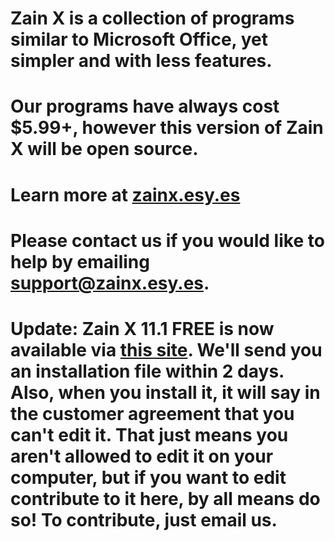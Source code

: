 # Zain X is a collection of programs similar to Microsoft Office, yet simpler and with less features. 
# Our programs have always cost $5.99+, however this version of Zain X will be open source.
# Learn more at <a href="http://zainx.esy.es">zainx.esy.es</a>
# Please contact us if you would like to help by emailing <a href="mailto:support@zainx.esy.es">support@zainx.esy.es</a>.
# Update: Zain X 11.1 FREE is now available via <a href="https://zainx.ecwid.com/#!/Zain-X-11-1-FREE/p/73068550/category=21102108">this site</a>. We'll send you an installation file within 2 days. Also, when you install it, it will say in the customer agreement that you can't edit it. That just means you aren't allowed to edit it on your computer, but if you want to edit contribute to it here, by all means do so! To contribute, just email us.
